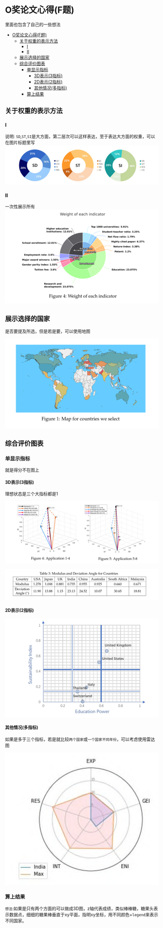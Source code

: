 # O奖论文心得(F题)

里面也包含了自己的一些想法

- [O奖论文心得(F题)](#o奖论文心得f题)
  - [关于权重的表示方法](#关于权重的表示方法)
    - [I](#i)
    - [II](#ii)
  - [展示选择的国家](#展示选择的国家)
  - [综合评价图表](#综合评价图表)
    - [单显示指标](#单显示指标)
      - [3D表示(3指标)](#3d表示3指标)
      - [2D表示(2指标)](#2d表示2指标)
      - [其他情况(多指标)](#其他情况多指标)
    - [算上结果](#算上结果)

## 关于权重的表示方法

### I
说明: `SD`,`ST`,`SI`是大方面，第二层次可以这样表达，至于表达大方面的权重，可以在图片标题里写
![](./images/inspiration-0.png)

### II
一次性展示所有
![](images/inspiration-6.png)

## 展示选择的国家

是否要提及所选，但是若是要，可以使用地图

![](images/inspiration-5.png)


## 综合评价图表

### 单显示指标

就是得分不在图上

#### 3D表示(3指标)
理想状态是三个大指标都是1

![](./images/inspiration-1.png)

![](./images/inspiration-2.png)

#### 2D表示(2指标)

![](./images/inspiration-4.png)


#### 其他情况(多指标)

如果是多于三个指标，若是就比较`两个国家`或`一个国家不同年份`，可以考虑使用雷达图

![](./images/inspiration-7.png)

### 算上结果

`想法`:如果是只有两个方面的可以做成3D图，z轴代表成绩，类似棒棒糖，糖果头表示数据点，细细的糖果棒垂直于xy平面，指明xy坐标，用不同颜色+`legend`来表示不同国家。
